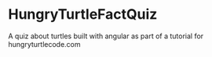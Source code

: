# HungryTurtleFactQuiz
A quiz about turtles built with angular as part of a tutorial for hungryturtlecode.com

